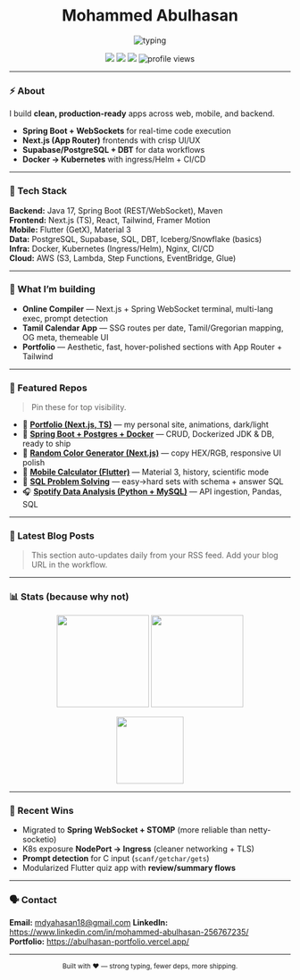 <!-- Profile Header -->
<h1 align="center">Mohammed Abulhasan</h1>

<p align="center">
  <img src="https://readme-typing-svg.demolab.com?font=Fira+Code&pause=1200&center=true&width=700&lines=Software+%26+Data+Engineer;Spring+Boot+%7C+Next.js+%7C+Flutter+%7C+PostgreSQL+%7C+Supabase;Docker+%7C+Kubernetes+%7C+AWS+%7C+DBT;I+ship+fast%2C+measure%2C+iterate." alt="typing" />
</p>

<p align="center">
  <a href="https://github.com/abulhasan-18?tab=repositories"><img src="https://img.shields.io/badge/Code-On%20GitHub-111827" /></a>
  <a href="https://www.linkedin.com/in/mohammed-abulhasan-256767235/"><img src="https://img.shields.io/badge/LinkedIn-0A66C2" /></a>
  <a href="mailto:mdyahasan18@gmail.com"><img src="https://img.shields.io/badge/Contact-Email-0f766e" /></a>
  <img src="https://komarev.com/ghpvc/?username=abulhasan-18&label=Views&color=555" alt="profile views" />
</p>

---

### ⚡ About
I build **clean, production-ready** apps across web, mobile, and backend.

- **Spring Boot + WebSockets** for real-time code execution  
- **Next.js (App Router)** frontends with crisp UI/UX  
- **Supabase/PostgreSQL + DBT** for data workflows  
- **Docker → Kubernetes** with ingress/Helm + CI/CD

---

### 🧰 Tech Stack
**Backend:** Java 17, Spring Boot (REST/WebSocket), Maven  
**Frontend:** Next.js (TS), React, Tailwind, Framer Motion  
**Mobile:** Flutter (GetX), Material 3  
**Data:** PostgreSQL, Supabase, SQL, DBT, Iceberg/Snowflake (basics)  
**Infra:** Docker, Kubernetes (Ingress/Helm), Nginx, CI/CD  
**Cloud:** AWS (S3, Lambda, Step Functions, EventBridge, Glue)

---

### 🚀 What I’m building
- **Online Compiler** — Next.js + Spring WebSocket terminal, multi-lang exec, prompt detection  
- **Tamil Calendar App** — SSG routes per date, Tamil/Gregorian mapping, OG meta, themeable UI  
- **Portfolio** — Aesthetic, fast, hover-polished sections with App Router + Tailwind

---

### 📌 Featured Repos
> Pin these for top visibility.

- 🧭 **[Portfolio (Next.js, TS)](https://github.com/abulhasan-18/abulhasan-portfolio)** — my personal site, animations, dark/light
- 🐘 **[Spring Boot + Postgres + Docker](https://github.com/abulhasan-18/springboot-postgress-in-docker)** — CRUD, Dockerized JDK & DB, ready to ship
- 🎨 **[Random Color Generator (Next.js)](https://github.com/abulhasan-18/random-color-generator-next-js)** — copy HEX/RGB, responsive UI polish
- 📱 **[Mobile Calculator (Flutter)](https://github.com/abulhasan-18/mobile-calculator-app)** — Material 3, history, scientific mode
- 🧩 **[SQL Problem Solving](https://github.com/abulhasan-18/sql-problem-solving)** — easy→hard sets with schema + answer SQL
- 🎧 **[Spotify Data Analysis (Python + MySQL)](https://github.com/abulhasan-18/spotify-data-analysis)** — API ingestion, Pandas, SQL

---

### 📝 Latest Blog Posts
<!-- BLOG-POST-LIST:START -->
<!-- BLOG-POST-LIST:END -->

> This section auto-updates daily from your RSS feed. Add your blog URL in the workflow.

---

### 📊 Stats (because why not)
<p align="center">
  <img height="165" src="https://github-readme-stats.vercel.app/api?username=abulhasan-18&show_icons=true&theme=dark&hide_border=true" />
  <img height="165" src="https://github-readme-streak-stats.herokuapp.com/?user=abulhasan-18&theme=dark&hide_border=true" />
</p>
<p align="center">
  <img height="120" src="https://github-readme-stats.vercel.app/api/top-langs/?username=abulhasan-18&layout=compact&theme=dark&hide_border=true" />
</p>

---

### 🧪 Recent Wins
- Migrated to **Spring WebSocket + STOMP** (more reliable than netty-socketio)  
- K8s exposure **NodePort → Ingress** (cleaner networking + TLS)  
- **Prompt detection** for C input (`scanf/getchar/gets`)  
- Modularized Flutter quiz app with **review/summary flows**

---

### 🗣️ Contact
**Email:** mdyahasan18@gmail.com
**LinkedIn:** https://www.linkedin.com/in/mohammed-abulhasan-256767235/  
**Portfolio:** https://abulhasan-portfolio.vercel.app/

---

<p align="center">
  <sub>Built with ❤️ — strong typing, fewer deps, more shipping.</sub>
</p>
